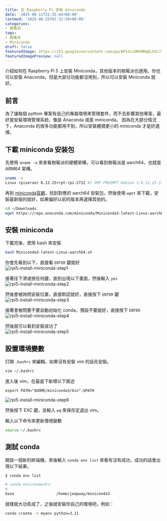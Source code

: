 ```yaml
---
title: 在 Raspberry Pi 安裝 miniconda
date: '2025-08-11T21:35:44+08:00'
lastmod: '2025-08-25T01:31:59+08:00'
categories:
- 樹莓派
tags:
- 樹莓派
- Miniconda
draft: false
featuredImage: https://lh3.googleusercontent.com/pw/AP1GczOMoMMqDLhSCJ70DuG2pxShS61Lzp9OLtslZVVebqTyVk5FYlAesWLzRsKSlaCPMrjO7y-cnXruJMZdByMFLkfwCSTvfe5-MyFBJFNebi7PH-HVmq9aTONRX1SFHUOiGwlrdW6_eo6dkx6FCJLp9xzH=w819-h378-s-no-gm
featuredImagePreview: null
---
```


介紹如何在 Raspberry Pi 5 上安裝 Miniconda，其他版本的樹莓派也適用。你也可以安裝 Anaconda，但是大部分功能都沒用到，所以可以安裝 Miniconda 就好。

<!--more-->

## 前言
為了讓每個 python 專案有自己的專屬環境來管理套件，而不去影響其他專案，最好是安裝環境管理系統，像是 Anaconda 或是 miniconda。
因為在大部分情況下，Anaconda 的很多功能都用不到，所以安裝體積更小的 miniconda 才是好選擇。

## 下載 miniconda 安装包
先使用 `uname -a` 來查看樹莓派的硬體架構，可以看到樹莓派是 aarch64，也就是 ARM64 架構。
```bash
uname -a
Linux rpiserver 6.12.25+rpt-rpi-2712 #1 SMP PREEMPT Debian 1:6.12.25-1+rpt1 (2025-04-30) aarch64 GNU/Linux
```

再到 [miniconda官網](https://repo.anaconda.com/miniconda/)，找到對應的 aarch64 安裝包，然後使用 `wget` 來下載，安裝最新版的就好，如果偏好以前的版本再選擇其他的。
```bash
cd ~/Downloads
wget https://repo.anaconda.com/miniconda/Miniconda3-latest-Linux-aarch64.sh
```

## 安裝 miniconda
下載完後，使用 bash 來安裝
```bash
bash Miniconda3-latest-Linux-aarch64.sh
```

你會先看到以下，直接看 `ENTER` 鍵就好  
<img src="https://lh3.googleusercontent.com/pw/AP1GczONH4anKnGeuBwNUGZpjCRYg5LxfQsJZeXIltIYso7rsWX8JrwJ0xUTBWvkRfcbQHN_hJjwQqa95iBRh9Q27RSHH7u5_jsH9qQL_P5B4o0aG6Fa-1BjlRKEXU4Bat5fLIjjJq1_cnjC6Wo73qhfBWS1=w663-h154-s-no-gm?authuser=0" alt="rpi5-install-miniconda-step1" title="rpi5-install-miniconda-step1">

接著往下滑或按任何鍵，直到出現以下畫面，然後輸入 `yes`  
<img src="https://lh3.googleusercontent.com/pw/AP1GczO9ehYco92oz3WFLxAe2-rLWvG8H45AO_C4mE4U2KFcUu6GCthudPrynQTXuZODoLL7Z7s6Oo5uUA0NPMU2LYewdCoMQyJYDGzPRJbuPI0EptcOmZJKU1ENF41NytUoTFCobgUaSmehhfZIobdln2Ff=w1105-h559-s-no-gm?authuser=0" alt="rpi5-install-miniconda-step2" title="rpi5-install-miniconda-step2">

然後會被詢問安裝位置，直接默認就好，直接按下 `ENTER` 鍵  
<img src="https://lh3.googleusercontent.com/pw/AP1GczO7uTLhK7hREqDFFJsiCglkNXMqOT_V-51QDCyIGC0TV01F_iC5fNK5h5W1rY5C_bnWx2Yh_omBA0Lp__S6BHxaDKAr5ubgAr0jSM6F3Hf9PftlANdoxhT0A4_dqX1k4DDfpVEo0BDUfrQaVO63_1DJ=w493-h220-s-no-gm?authuser=0" alt="rpi5-install-miniconda-step3" title="rpi5-install-miniconda-step3">

接著會被問要不要自動初始化 conda，預設不要就好，直接按下 `ENTER`  
<img src="https://lh3.googleusercontent.com/pw/AP1GczMS1ODzS0oGwXxq8G-0g3ph11CKzGHROYVCXSJMV7P2v9jLsLcNRYk2iFtbom2OuqNa_9cvDhAgYPkJqGJBJm8-0uQiU0RPl2GNqNFXjbRKSftZNcupVy-MlCKBFlPWD0Nx3xOdbZRbfNeR_u4O10o8=w822-h311-s-no-gm?authuser=0" alt="rpi5-install-miniconda-step4" title="rpi5-install-miniconda-step4">

然後就可以看到安裝成功了  
<img src="https://lh3.googleusercontent.com/pw/AP1GczNDDvraVi5_nW_R7jO_XtbDPvby6NyH1qvI_eMRtADy7YQe-xP6EXtPIwUPWiEPaGKno3GI7os8c_rhP6akbpzP9E06qZn0HyclCe_zBEgG1t2dg1TZmJ01v6c-JN2YcQBHhv02U-cESTp_d4T3ZRrL=w696-h215-s-no-gm?authuser=0" alt="rpi5-install-miniconda-step5" title="rpi5-install-miniconda-step5">

## 設置環境變數
打開 `.bashrc` 來編輯。如果沒有安裝 vim 的話先安裝。
```bash
vim ~/.bashrc
```

進入後 vim，在最底下新增以下敘述
```
export PATH="$HOME/miniconda3/bin":$PATH
```
<img src="https://lh3.googleusercontent.com/pw/AP1GczMpUg6OdK7hLTmEvpFwCX4XFycCrbmyElugcqfW2iD8TnmJFnGhw0Z1Nf1MbPkWBt8W5z67-ScSTQCwIpqApcpuoj33_DLGkM5T69d1Mgk683bW0WiwUpul-g2SD-jw5qP55xvYagHP1aTgUhl15p59=w630-h237-s-no-gm?authuser=0" alt="rpi5-install-miniconda-step6" title="rpi5-install-miniconda-step6">


然後按下 EXC 鍵，並輸入 `wq` 來保存定退出 vim。

輸入以下命令來更新環境變數
```bash
source ~/.bashrc
```

## 測試 conda
開啟一個新的終端機，來後輸入 `conda env list` 來看有沒有成功，成功的話會出現以下結果。
```bash
$ conda env list

# conda environments:
#
base                   /home/jeepway/miniconda3
```

就樣就大功告成了，之後就安裝你自己的環境吧，例如：
```bash
conda create -n myenv python=3.11
```